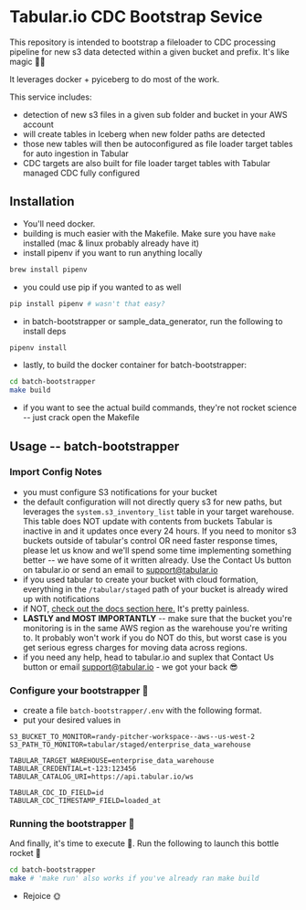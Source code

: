# Tabular.io CDC Bootstrap Sevice
This repository is intended to bootstrap a fileloader to CDC processing pipeline for new s3 data detected within a given bucket and prefix. It's like magic 🌙✨

It leverages docker + pyiceberg to do most of the work.

This service includes:
- detection of new s3 files in a given sub folder and bucket in your AWS account
- will create tables in Iceberg when new folder paths are detected
- those new tables will then be autoconfigured as file loader target tables for auto ingestion in Tabular
- CDC targets are also built for file loader target tables with Tabular managed CDC fully configured


## Installation
- You'll need docker. 
- building is much easier with the Makefile. Make sure you have `make` installed (mac & linux probably already have it)
- install pipenv if you want to run anything locally
```sh
brew install pipenv
```
- you could use pip if you wanted to as well
```sh
pip install pipenv # wasn't that easy?
```
- in batch-bootstrapper or sample_data_generator, run the following to install deps
```sh
pipenv install
```
- lastly, to build the docker container for batch-bootstrapper:
```sh
cd batch-bootstrapper
make build
```
- if you want to see the actual build commands, they're not rocket science -- just crack open the Makefile 

## Usage -- batch-bootstrapper
### Import Config Notes
- you must configure S3 notifications for your bucket
- the default configuration will not directly query s3 for new paths, but leverages the `system.s3_inventory_list` table in your target warehouse. This table does NOT update with contents from buckets Tabular is inactive in and it updates once every 24 hours. If you need to monitor s3 buckets outside of tabular's control OR need faster response times, please let us know and we'll spend some time implementing something better -- we have some of it written already. Use the Contact Us button on tabular.io or send an email to support@tabular.io
- if you used tabular to create your bucket with cloud formation, everything in the `/tabular/staged` path of your bucket is already wired up with notifications
- if NOT, [check out the docs section here.](https://docs.tabular.io/file-loader#event-notification-for-file-loader) It's pretty painless.
- **LASTLY and MOST IMPORTANTLY** -- make sure that the bucket you're monitoring is in the same AWS region as the warehouse you're writing to. It probably won't work if you do NOT do this, but worst case is you get serious egress charges for moving data across regions. 
- if you need any help, head to tabular.io and suplex that Contact Us button or email support@tabular.io - we got your back 😎


### Configure your bootstrapper 👢
- create a file `batch-bootstrapper/.env` with the following format.
- put your desired values in
```
S3_BUCKET_TO_MONITOR=randy-pitcher-workspace--aws--us-west-2
S3_PATH_TO_MONITOR=tabular/staged/enterprise_data_warehouse

TABULAR_TARGET_WAREHOUSE=enterprise_data_warehouse
TABULAR_CREDENTIAL=t-123:123456
TABULAR_CATALOG_URI=https://api.tabular.io/ws

TABULAR_CDC_ID_FIELD=id
TABULAR_CDC_TIMESTAMP_FIELD=loaded_at
```


### Running the bootstrapper 🤘
And finally, it's time to execute 💪. Run the following to launch this bottle rocket 🚀
```bash
cd batch-bootstrapper
make # 'make run' also works if you've already ran make build
```
- Rejoice 🌞
